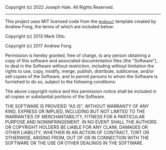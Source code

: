 Copyright (c) 2022 Joseph Hale. All Rights Reserved.

---
This project uses MIT licensed code from the
[`Hydeout`](https://github.com/fongandrew/hydeout) template created by Andrew
Fong, the terms of which are included below:

Copyright (c) 2013 Mark Otto.

Copyright (c) 2017 Andrew Fong.

Permission is hereby granted, free of charge, to any person obtaining a copy of
this software and associated documentation files (the "Software"), to deal in
the Software without restriction, including without limitation the rights to
use, copy, modify, merge, publish, distribute, sublicense, and/or sell copies of
the Software, and to permit persons to whom the Software is furnished to do so,
subject to the following conditions:

The above copyright notice and this permission notice shall be included in all
copies or substantial portions of the Software.

THE SOFTWARE IS PROVIDED "AS IS", WITHOUT WARRANTY OF ANY KIND, EXPRESS OR
IMPLIED, INCLUDING BUT NOT LIMITED TO THE WARRANTIES OF MERCHANTABILITY, FITNESS
FOR A PARTICULAR PURPOSE AND NONINFRINGEMENT. IN NO EVENT SHALL THE AUTHORS OR
COPYRIGHT HOLDERS BE LIABLE FOR ANY CLAIM, DAMAGES OR OTHER LIABILITY, WHETHER
IN AN ACTION OF CONTRACT, TORT OR OTHERWISE, ARISING FROM, OUT OF OR IN
CONNECTION WITH THE SOFTWARE OR THE USE OR OTHER DEALINGS IN THE SOFTWARE.
